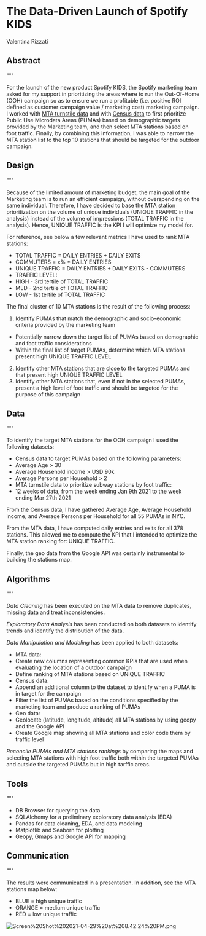 # The Data-Driven Launch of Spotify KIDS

Valentina Rizzati

## Abstract

"""

For the launch of the new product Spotify KIDS, the Spotify marketing team asked for my support in prioritizing the areas where to run the Out-Of-Home (OOH) campaign so as to ensure we run a profitable (i.e. positive ROI defined as customer campaign value / marketing cost) marketing campaign. <br/>
I worked with [MTA turnstile data](http://web.mta.info/developers/turnstile.html) and with [Census data](https://data.census.gov/mdat/#/search?ds=ACSPUMS1Y2019) to first prioritize Public Use Microdata Areas (PUMAs) based on demographic targets provided by the Marketing team, and then select MTA stations based on foot traffic. Finally, by combining this information, I was able to narrow the MTA station list to the top 10 stations that should be targeted for the outdoor campaign.

## Design

"""

Because of the limited amount of marketing budget, the main goal of the Marketing team is to run an efficient campaign, without overspending on the same individual. Therefore, I have decided to base the MTA station prioritization on the volume of unique individuals (UNIQUE TRAFFIC in the analysis) instead of the volume of impressions (TOTAL TRAFFIC in the analysis). Hence, UNIQUE TRAFFIC is the KPI I will optimize my model for. <br />

For reference, see below a few relevant metrics I have used to rank MTA stations:<br />
* TOTAL TRAFFIC = DAILY ENTRIES + DAILY EXITS
* COMMUTERS = x% * DAILY ENTRIES
* UNIQUE TRAFFIC = DAILY ENTRIES + DAILY EXITS - COMMUTERS
* TRAFFIC LEVEL: <br />
 * HIGH - 3rd tertile of TOTAL TRAFFIC
 * MED - 2nd tertile of TOTAL TRAFFIC
 * LOW - 1st tertile of TOTAL TRAFFIC

The final cluster of 10 MTA stations is the result of the following process:<br />
1. Identify PUMAs that match the demographic and socio-economic criteria provided by the marketing team 
  * Potentially narrow down the target list of PUMAs based on demographic and foot traffic considerations 
  * Within the final list of target PUMAs, determine which MTA stations present high UNIQUE TRAFFIC LEVEL
2. Identify other MTA stations that are close to the targeted PUMAs and that present high UNIQUE TRAFFIC LEVEL
3. Identify other MTA stations that, even if not in the selected PUMAs, present a high level of foot traffic and should be targeted for the purpose of this campaign

## Data

"""

To identify the target MTA stations for the OOH campaign I used the following datasets:
* Census data to target PUMAs based on the following parameters:
 * Average Age > 30
 * Average Household income > USD 90k
 * Average Persons per Household > 2 
* MTA turnstile data to prioritize subway stations by foot traffic:
 * 12 weeks of data, from the week ending Jan 9th 2021 to the week ending Mar 27th 2021
 
From the Census data, I have gathered Average Age, Average Household income, and Average Persons per Household for all 55 PUMAs in NYC. 

From the MTA data, I have computed daily entries and exits for all 378 stations. This allowed me to compute the KPI that I intended to optimize the MTA station ranking for: UNIQUE TRAFFIC.

Finally, the geo data from the Google API was certainly instrumental to building the stations map. 

## Algorithms

"""

*Data Cleaning* has been executed on the MTA data to remove duplicates, missing data and treat inconsistencies.

*Exploratory Data Analysis* has been conducted on both datasets to identify trends and identify the distribution of the data.

*Data Manipulation and Modeling* has been applied to both datasets:
* MTA data:
 * Create new columns representing common KPIs that are used when evaluating the location of a outdoor campaign 
 * Define ranking of MTA stations based on UNIQUE TRAFFIC
* Census data:
 * Append an additional column to the dataset to identify when a PUMA is in target for the campaign
 * Filter the list of PUMAs based on the conditions specified by the marketing team and produce a ranking of PUMAs
* Geo data:
 * Geolocate (latitude, longitude, altitude) all MTA stations by using geopy and the Google API 
 * Create Google map showing all MTA stations and color code them by traffic level

*Reconcile PUMAs and MTA stations rankings* by comparing the maps and selecting MTA stations with high foot traffic both within the targeted PUMAs and outside the targeted PUMAs but in high tarffic areas.

## Tools

"""

* DB Browser for querying the data
* SQLAlchemy for a preliminary exploratory data analysis (EDA)
* Pandas for data cleaning, EDA, and data modeling
* Matplotlib and Seaborn for plotting
* Geopy, Gmaps and Google API for mapping

## Communication

"""

The results were communicated in a presentation. In addition, see the MTA stations map below:<br />
* BLUE = high unique traffic
* ORANGE = medium unique traffic
* RED = low unique traffic

![Screen%20Shot%202021-04-29%20at%208.42.24%20PM.png](attachment:Screen%20Shot%202021-04-29%20at%208.42.24%20PM.png)
